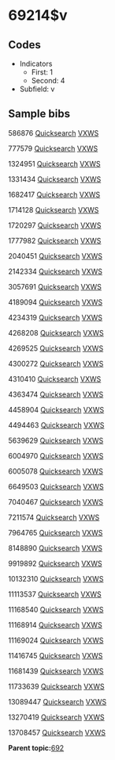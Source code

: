 # 69214$v

## Codes

-   Indicators
    -   First: 1
    -   Second: 4
-   Subfield: v

## Sample bibs

586876 [Quicksearch](https://search.library.yale.edu/catalog/586876) [VXWS](http://prodorbis.library.yale.edu:7014/vxws/GetHoldingsService?bibId=586876)

777579 [Quicksearch](https://search.library.yale.edu/catalog/777579) [VXWS](http://prodorbis.library.yale.edu:7014/vxws/GetHoldingsService?bibId=777579)

1324951 [Quicksearch](https://search.library.yale.edu/catalog/1324951) [VXWS](http://prodorbis.library.yale.edu:7014/vxws/GetHoldingsService?bibId=1324951)

1331434 [Quicksearch](https://search.library.yale.edu/catalog/1331434) [VXWS](http://prodorbis.library.yale.edu:7014/vxws/GetHoldingsService?bibId=1331434)

1682417 [Quicksearch](https://search.library.yale.edu/catalog/1682417) [VXWS](http://prodorbis.library.yale.edu:7014/vxws/GetHoldingsService?bibId=1682417)

1714128 [Quicksearch](https://search.library.yale.edu/catalog/1714128) [VXWS](http://prodorbis.library.yale.edu:7014/vxws/GetHoldingsService?bibId=1714128)

1720297 [Quicksearch](https://search.library.yale.edu/catalog/1720297) [VXWS](http://prodorbis.library.yale.edu:7014/vxws/GetHoldingsService?bibId=1720297)

1777982 [Quicksearch](https://search.library.yale.edu/catalog/1777982) [VXWS](http://prodorbis.library.yale.edu:7014/vxws/GetHoldingsService?bibId=1777982)

2040451 [Quicksearch](https://search.library.yale.edu/catalog/2040451) [VXWS](http://prodorbis.library.yale.edu:7014/vxws/GetHoldingsService?bibId=2040451)

2142334 [Quicksearch](https://search.library.yale.edu/catalog/2142334) [VXWS](http://prodorbis.library.yale.edu:7014/vxws/GetHoldingsService?bibId=2142334)

3057691 [Quicksearch](https://search.library.yale.edu/catalog/3057691) [VXWS](http://prodorbis.library.yale.edu:7014/vxws/GetHoldingsService?bibId=3057691)

4189094 [Quicksearch](https://search.library.yale.edu/catalog/4189094) [VXWS](http://prodorbis.library.yale.edu:7014/vxws/GetHoldingsService?bibId=4189094)

4234319 [Quicksearch](https://search.library.yale.edu/catalog/4234319) [VXWS](http://prodorbis.library.yale.edu:7014/vxws/GetHoldingsService?bibId=4234319)

4268208 [Quicksearch](https://search.library.yale.edu/catalog/4268208) [VXWS](http://prodorbis.library.yale.edu:7014/vxws/GetHoldingsService?bibId=4268208)

4269525 [Quicksearch](https://search.library.yale.edu/catalog/4269525) [VXWS](http://prodorbis.library.yale.edu:7014/vxws/GetHoldingsService?bibId=4269525)

4300272 [Quicksearch](https://search.library.yale.edu/catalog/4300272) [VXWS](http://prodorbis.library.yale.edu:7014/vxws/GetHoldingsService?bibId=4300272)

4310410 [Quicksearch](https://search.library.yale.edu/catalog/4310410) [VXWS](http://prodorbis.library.yale.edu:7014/vxws/GetHoldingsService?bibId=4310410)

4363474 [Quicksearch](https://search.library.yale.edu/catalog/4363474) [VXWS](http://prodorbis.library.yale.edu:7014/vxws/GetHoldingsService?bibId=4363474)

4458904 [Quicksearch](https://search.library.yale.edu/catalog/4458904) [VXWS](http://prodorbis.library.yale.edu:7014/vxws/GetHoldingsService?bibId=4458904)

4494463 [Quicksearch](https://search.library.yale.edu/catalog/4494463) [VXWS](http://prodorbis.library.yale.edu:7014/vxws/GetHoldingsService?bibId=4494463)

5639629 [Quicksearch](https://search.library.yale.edu/catalog/5639629) [VXWS](http://prodorbis.library.yale.edu:7014/vxws/GetHoldingsService?bibId=5639629)

6004970 [Quicksearch](https://search.library.yale.edu/catalog/6004970) [VXWS](http://prodorbis.library.yale.edu:7014/vxws/GetHoldingsService?bibId=6004970)

6005078 [Quicksearch](https://search.library.yale.edu/catalog/6005078) [VXWS](http://prodorbis.library.yale.edu:7014/vxws/GetHoldingsService?bibId=6005078)

6649503 [Quicksearch](https://search.library.yale.edu/catalog/6649503) [VXWS](http://prodorbis.library.yale.edu:7014/vxws/GetHoldingsService?bibId=6649503)

7040467 [Quicksearch](https://search.library.yale.edu/catalog/7040467) [VXWS](http://prodorbis.library.yale.edu:7014/vxws/GetHoldingsService?bibId=7040467)

7211574 [Quicksearch](https://search.library.yale.edu/catalog/7211574) [VXWS](http://prodorbis.library.yale.edu:7014/vxws/GetHoldingsService?bibId=7211574)

7964765 [Quicksearch](https://search.library.yale.edu/catalog/7964765) [VXWS](http://prodorbis.library.yale.edu:7014/vxws/GetHoldingsService?bibId=7964765)

8148890 [Quicksearch](https://search.library.yale.edu/catalog/8148890) [VXWS](http://prodorbis.library.yale.edu:7014/vxws/GetHoldingsService?bibId=8148890)

9919892 [Quicksearch](https://search.library.yale.edu/catalog/9919892) [VXWS](http://prodorbis.library.yale.edu:7014/vxws/GetHoldingsService?bibId=9919892)

10132310 [Quicksearch](https://search.library.yale.edu/catalog/10132310) [VXWS](http://prodorbis.library.yale.edu:7014/vxws/GetHoldingsService?bibId=10132310)

11113537 [Quicksearch](https://search.library.yale.edu/catalog/11113537) [VXWS](http://prodorbis.library.yale.edu:7014/vxws/GetHoldingsService?bibId=11113537)

11168540 [Quicksearch](https://search.library.yale.edu/catalog/11168540) [VXWS](http://prodorbis.library.yale.edu:7014/vxws/GetHoldingsService?bibId=11168540)

11168914 [Quicksearch](https://search.library.yale.edu/catalog/11168914) [VXWS](http://prodorbis.library.yale.edu:7014/vxws/GetHoldingsService?bibId=11168914)

11169024 [Quicksearch](https://search.library.yale.edu/catalog/11169024) [VXWS](http://prodorbis.library.yale.edu:7014/vxws/GetHoldingsService?bibId=11169024)

11416745 [Quicksearch](https://search.library.yale.edu/catalog/11416745) [VXWS](http://prodorbis.library.yale.edu:7014/vxws/GetHoldingsService?bibId=11416745)

11681439 [Quicksearch](https://search.library.yale.edu/catalog/11681439) [VXWS](http://prodorbis.library.yale.edu:7014/vxws/GetHoldingsService?bibId=11681439)

11733639 [Quicksearch](https://search.library.yale.edu/catalog/11733639) [VXWS](http://prodorbis.library.yale.edu:7014/vxws/GetHoldingsService?bibId=11733639)

13089447 [Quicksearch](https://search.library.yale.edu/catalog/13089447) [VXWS](http://prodorbis.library.yale.edu:7014/vxws/GetHoldingsService?bibId=13089447)

13270419 [Quicksearch](https://search.library.yale.edu/catalog/13270419) [VXWS](http://prodorbis.library.yale.edu:7014/vxws/GetHoldingsService?bibId=13270419)

13708457 [Quicksearch](https://search.library.yale.edu/catalog/13708457) [VXWS](http://prodorbis.library.yale.edu:7014/vxws/GetHoldingsService?bibId=13708457)

**Parent topic:**[692](../../tags/692/692.md)

